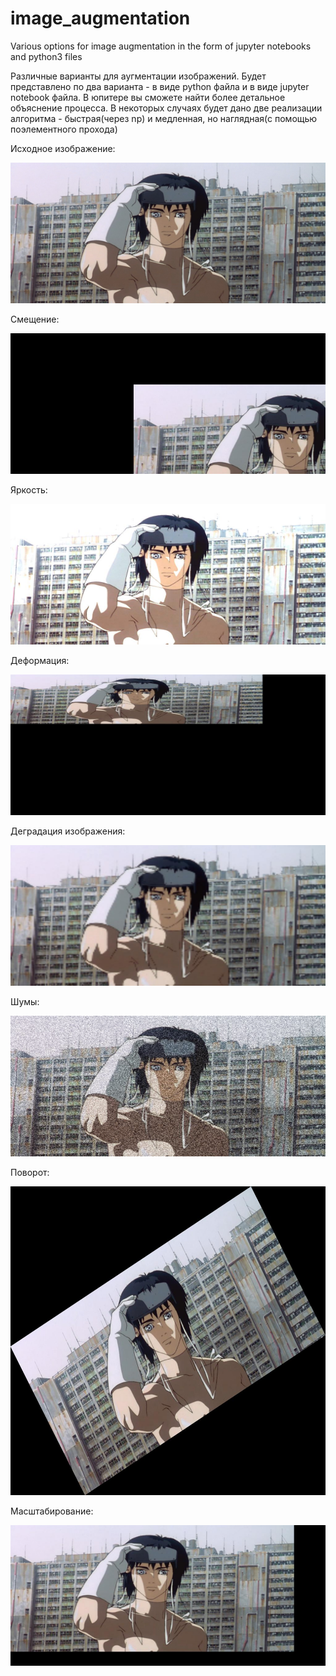 # image_augmentation
Various options for image augmentation in the form of jupyter notebooks and python3 files 

Различные варианты для аугментации изображений. Будет представлено по два варианта - в виде python файла
и в виде jupyter notebook файла. В юпитере вы сможете найти более детальное объяснение процесса.
В некоторых случаях будет дано две реализации алгоритма - быстрая(через np) и медленная, но 
наглядная(с помощью поэлементного прохода)

Исходное изображение:
<p align="center">
  <img src="https://github.com/birallex/image_augmentation/blob/main/input_image.jpg" width="512" height="225"/>
</p>

Смещение:
<p align="center">
  <img src="https://github.com/birallex/image_augmentation/blob/main/bias_augmentaton/bias_augmentation_output.jpg" width="512" height="225"/>
</p>

Яркость:
<p align="center">
  <img src="https://github.com/birallex/image_augmentation/blob/main/brightness_augmentation/brightness_augmentation_output.jpg" width="512" height="225"/>
</p>


Деформация:
<p align="center">
  <img src="https://github.com/birallex/image_augmentation/blob/main/deformation_augmentation/deformation_augmentation_output.jpg" width="512" height="225"/>
</p>


Деградация изображения:
<p align="center">
  <img src="https://github.com/birallex/image_augmentation/blob/main/degradate_augmentation/degradate_augmentation_output.jpg" width="512" height="225"/>
</p>


Шумы:
<p align="center">
  <img src="https://github.com/birallex/image_augmentation/blob/main/noise_augmentation/noise_augmentation_output.jpg" width="512" height="225"/>
</p>


Поворот:
<p align="center">
  <img src="https://github.com/birallex/image_augmentation/blob/main/rotation_augmentation/rotate_augmentation_output.jpg" width="581" height="494"/>
</p>


Масштабирование:
<p align="center">
  <img src="https://github.com/birallex/image_augmentation/blob/main/scaling_augmentation/scale_augmentation_output.jpg" width="512" height="225"/>
</p>
